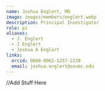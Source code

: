 ```yaml
---
name: Joshua Englert, MD
image: images/members/englert.webp
description: Principal Investigator
role: pi
aliases:
  - J. Englert
  - J Englert
  - Joshua A Englert
links:
  orcid: 0000-0002-1257-2239
  email: joshua.englert@osumc.edu
---
```


//Add Stuff Here
